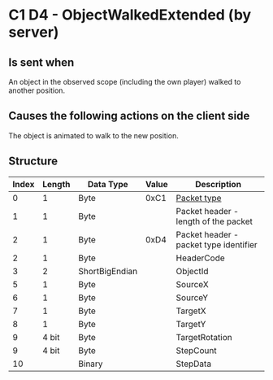 # C1 D4 - ObjectWalkedExtended (by server)

## Is sent when

An object in the observed scope (including the own player) walked to another position.

## Causes the following actions on the client side

The object is animated to walk to the new position.

## Structure

| Index | Length | Data Type | Value | Description |
|-------|--------|-----------|-------|-------------|
| 0 | 1 |   Byte   | 0xC1  | [Packet type](PacketTypes.md) |
| 1 | 1 |    Byte   |      | Packet header - length of the packet |
| 2 | 1 |    Byte   | 0xD4  | Packet header - packet type identifier |
| 2 | 1 | Byte |  | HeaderCode |
| 3 | 2 | ShortBigEndian |  | ObjectId |
| 5 | 1 | Byte |  | SourceX |
| 6 | 1 | Byte |  | SourceY |
| 7 | 1 | Byte |  | TargetX |
| 8 | 1 | Byte |  | TargetY |
| 9 | 4 bit | Byte |  | TargetRotation |
| 9 | 4 bit | Byte |  | StepCount |
| 10 |  | Binary |  | StepData |